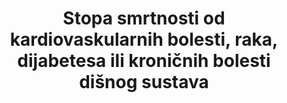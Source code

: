 ﻿---
title: >-
  Stopa smrtnosti od kardiovaskularnih bolesti, raka, dijabetesa ili kroničnih bolesti dišnog sustava
permalink: /3-4-1/
sdg_goal: 3
layout: indicator
indicator: 3.4.1
indicator_variable: crude_rate
graph: longitudinal
graph_type_description: Line  graph
graph_status_notes: Graphed
variable_description: null
variable_notes: null
un_designated_tier: '2'
un_custodial_agency: WHO
target_id: '3.4'
has_metadata: true
goal_meta_link: 'http://unstats.un.org/sdgs/files/metadata-compilation/Metadata-Goal-3.pdf'
goal_meta_link_page: 12
indicator_name: >-
  Stopa smrtnosti od kardiovaskularnih bolesti, raka, dijabetesa ili kroničnih bolesti dišnog sustava
target: >-
  Do 2030. smanjiti za jednu trećinu preranu smrtnost od nezaraznih bolesti prevencijom i liječenjem te promicanjem mentalnog zdravlja i blagostanja.
indicator_definition: >-
  Bezuvjetna vjerojatnost umiranja između točno 30 i 70 godina starosti od kardiovaskularnih bolesti, raka, dijabetesa ili kroničnih bolesti dišnog sustava.
method_of_computation: >-
  Number  of  deaths  between  ages  30  and  70  years  due  to  the  four  causes  /  Number  of  years  of  exposure.  Method  of  measurement  Deaths  from  these  four  causes  will  be  based  on  the  following  ICD  codes:  100-I99,  COO-C97,  E10-E14  and  J30-J98.  Method  of  estimation  Modelling,  using  multiple  inputs,  is  often  used  if  no  complete  and  accurate  data  are  available.  Age  standardization  is  done  for  comparability  over  time  and  between  populations.
source_title: null
source_notes: null
published: true
actual_indicator_available: >-
  Mortality  rate  due  to  cardiovascular  disease,  malignant  neoplasms,  diabetes  and  chronic  lower  respiratory  disease
actual_indicator_available_description: >-
  US  mortality  rate  due  to  combined  causes  of  death  related  to  malignant  neoplasms,  diabetes  mellitus,  major  cardiovascualar  diseases  and  chronic  lower  respiratory  diseases.  Crude  and  age-adjusted  rates  are  both  available.
us_method_of_computation: >-
  The  crude  rate  is  calculated  as  the  number  of  deaths  due  to  combined  causes  as  identified  by  ICD-10  codes  C00-C97  (malignant  neoplasms),  E10-E14  (diabetes  mellitus),  I00-I78  (major  cardiovascular  disease)  and  J40-J47  (chronic  lower  respiratory  diseases)  divided  by  by  the  US  population.  Rates  are  age-adjusted  using  the  direct  method  of  applying  age-specific  death  rates  to  the  U.S.  standard  population  distribution.  See  http://wonder.cdc.gov/wonder/help/ucd.html#Age-Adjusted  Rates  for  more  detail.
periodicity: Annual
time_period: '2014'
date_of_national_source_publication: 'December,  2016'
source_agency_staff_name: >-
  Mortality  Statistics  Branch,  Division  of  Vital  Statistics,  National  Center  for  Health  Statistics
source_agency_staff_email: ambranum@cdc.gov
source_agency_survey_dataset: 'National  Vital  Statistics  System,  Underlying  Cause  of  Death  data  file'
source_url: 'http://www.cdc.gov/nchs/data_access/vitalstatsonline.htm'
graph_title: >-
  US  crude  mortality  rate  due  to  cardiovascular  disease,  malignant  neoplasms,  diabetes  and  chronic  lower  respiratory  disease
date_metadata_updated: 'December,  2017'  
comments_and_limitations: >-
  Rates  were  generated  by  CDC  Wonder  using  the  Underlying  Cause  of  Death  mortality  files.  Rates  were  selected  based  on  the  ICD-10  113  Cause  of  Death  listing.
---